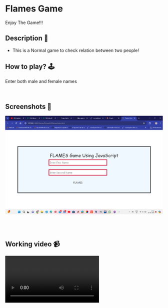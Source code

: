 # **Flames Game** 
Enjoy The Game!!!
<br>

## **Description 📃**
- This is a Normal game to check relation between two people!

## **How to play? 🕹️**
Enter both male and female names


<br>

## **Screenshots 📸**
![alt text](image.png)

<br>
<img src="">



<br>



## **Working video 📹**
<video controls src="20240529-1223-35.1408721.mp4" title="Title"></video>